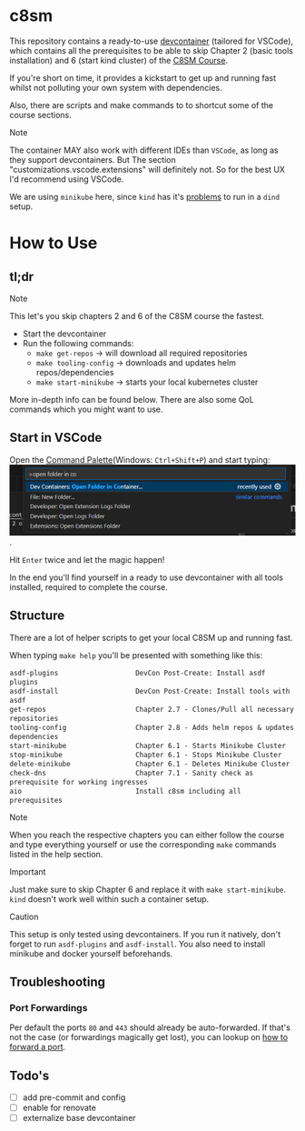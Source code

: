 # c8sm
This repository contains a ready-to-use [devcontainer](https://containers.dev/) (tailored for VSCode),
which contains all the prerequisites to be able to skip Chapter 2 (basic tools installation) and 6 (start kind cluster) of the [C8SM Course](https://employee-academy.camunda.com/c8-self-managed-using-c8-helm-chart).

If you're short on time, it provides a kickstart to get up and running fast whilst not polluting your own system with dependencies.

Also, there are scripts and make commands to to shortcut some of the course sections.

> [!NOTE]
> The container MAY also work with different IDEs than `VSCode`, as long as they support devcontainers.
> But The section "customizations.vscode.extensions" will definitely not. So for the best UX I'd recommend using VSCode.

We are using `minikube` here, since `kind` has it's [problems](https://github.com/kubernetes-sigs/kind/issues/3196) to run in a `dind` setup.

# How to Use

## tl;dr

> [!NOTE]
> This let's you skip chapters 2 and 6 of the C8SM course the fastest.

* Start the devcontainer
* Run the following commands:
  * `make get-repos` -> will download all required repositories
  * `make tooling-config` -> downloads and updates helm repos/dependencies
  * `make start-minikube` -> starts your local kubernetes cluster

More in-depth info can be found below. There are also some QoL commands which you might want to use.

## Start in VSCode
Open the [Command Palette](https://code.visualstudio.com/docs/getstarted/userinterface#_command-palette)(Windows: `Ctrl+Shift+P`) and start typing: ![alt text](img/image.png).

Hit `Enter` twice and let the magic happen!

In the end you'll find yourself in a ready to use devcontainer with all tools installed, required to complete the course.

## Structure
There are a lot of helper scripts to get your local C8SM up and running fast.

When typing `make help` you'll be presented with something like this:
```make help
asdf-plugins                   DevCon Post-Create: Install asdf plugins
asdf-install                   DevCon Post-Create: Install tools with asdf
get-repos                      Chapter 2.7 - Clones/Pull all necessary repositories
tooling-config                 Chapter 2.8 - Adds helm repos & updates dependencies
start-minikube                 Chapter 6.1 - Starts Minikube Cluster
stop-minikube                  Chapter 6.1 - Stops Minikube Cluster
delete-minikube                Chapter 6.1 - Deletes Minikube Cluster
check-dns                      Chapter 7.1 - Sanity check as prerequisite for working ingresses
aio                            Install c8sm including all prerequisites
```

> [!NOTE]
> When you reach the respective chapters you can either follow the course and type everything yourself
> or use the corresponding `make` commands listed in the help section.

> [!IMPORTANT]
> Just make sure to skip Chapter 6 and replace it with `make start-minikube`.
> `kind` doesn't work well within such a container setup.

> [!CAUTION]
> This setup is only tested using devcontainers. If you run it natively, don't forget to run `asdf-plugins` and `asdf-install`. You also need to install minikube and docker yourself beforehands.

## Troubleshooting
### Port Forwardings
Per default the ports `80` and `443` should already be auto-forwarded.
If that's not the case (or forwardings magically get lost), you can lookup on [how to forward a port](https://code.visualstudio.com/docs/devcontainers/containers#_temporarily-forwarding-a-port).

## Todo's

* [ ] add pre-commit and config
* [ ] enable for renovate
* [ ] externalize base devcontainer
